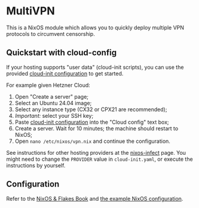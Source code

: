 # MultiVPN

This is a NixOS module which allows you to quickly deploy multiple VPN
protocols to circumvent censorship.

## Quickstart with cloud-config

If your hosting supports "user data" (cloud-init scripts), you can use the
provided [cloud-init configuration](cloud-init.yaml) to get started.

For example given Hetzner Cloud:

1. Open "Create a server" page;
2. Select an Ubuntu 24.04 image;
3. Select any instance type (CX32 or CPX21 are recommended);
4. *Important:* select your SSH key;
5. Paste [cloud-init configuration](cloud-init.yaml) into the "Cloud config"
   text box;
6. Create a server. Wait for 10 minutes; the machine should restart to NixOS;
7. Open `nano /etc/nixos/vpn.nix` and continue the configuration.

See instructions for other hosting providers at the
[nixos-infect](https://github.com/elitak/nixos-infect) page. You might need to
change the `PROVIDER` value in `cloud-init.yaml`, or execute the instructions
by yourself.

## Configuration

Refer to the [NixOS & Flakes Book](https://nixos-and-flakes.thiscute.world/)
and [the example NixOS configuration](example-configuration.nix).
